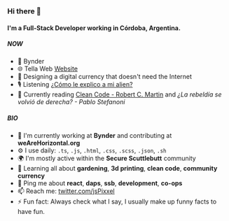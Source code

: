 ### Hi there 👋

#### I'm a Full-Stack Developer working in Córdoba, Argentina.

##### NOW
- 📂 Bynder
- 🌐 Tella Web [Website](https://wearehorizontal.org)
- 💅 Designing a digital currency that doesn't need the Internet
- 🎙 Listening [¿Cómo le explico a mi alien?](https://open.spotify.com/show/74e9dnTOQn8uuiD085jTUj)
- 💬 Currently reading [Clean Code - Robert C. Martin](https://en.wikipedia.org/wiki/Robert_C._Martin) and *¿La rebeldía se volvió de derecha? - Pablo Stefanoni*

##### BIO

- 🏢 I'm currently working at **Bynder** and contributing at **weAreHorizontal.org**
- ⚙️  I use daily: `.ts`, `.js`, `.html`, `.css`, `.scss`, `.json`, `.sh`
- 🌍 I'm mostly active within the **Secure Scuttlebutt** community
- 🌱 Learning all about **gardening**, **3d printing**, **clean code**, **community currency**
- 💬 Ping me about **react**, **daps**, **ssb**, **development**, **co-ops**
- 📫 Reach me: [twitter.com/jsPixxel](https://twitter.com/jsPixxel)
- ⚡️ Fun fact: Always check what I say, I usually make up funny facts to have fun.
